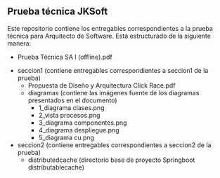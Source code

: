 ## Prueba técnica JKSoft
Este repositorio contiene los entregables correspondientes a la prueba técnica para Arquitecto de Software. Está estructurado de la siguiente manera:

 - Prueba Técnica SA I (offline).pdf
 + seccion1 (contiene entregables correspondientes a seccion1 de la prueba)
    - Propuesta de Diseño y Arquitectura Click Race.pdf
    + diagramas (contiene las imágenes fuente de los diagramas presentados en el documento)
      - 1_diagrama clases.png
      - 2_vista procesos.png
      - 3_diagrama componentes.png
      - 4_diagrama despliegue.png
      - 5_diagrama cu.png
 + seccion2 (contiene entregables correspondientes a seccion2 de la prueba)
    - distributedcache (directorio base de proyecto Springboot distributablecache)
